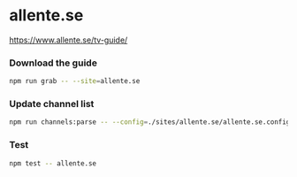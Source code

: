 # allente.se

https://www.allente.se/tv-guide/

### Download the guide

```sh
npm run grab -- --site=allente.se
```

### Update channel list

```sh
npm run channels:parse -- --config=./sites/allente.se/allente.se.config.js --output=./sites/allente.se/allente.se.channels.xml
```

### Test

```sh
npm test -- allente.se
```
